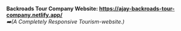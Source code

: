 **Backroads Tour Company Website: https://ajay-backroads-tour-company.netlify.app/**  
_:arrow_right:(A Completely Responsive Tourism-website.)_
